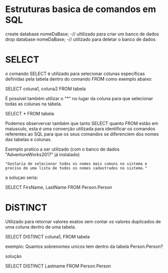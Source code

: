 # Estruturas basica de comandos em SQL

create database nomeDaBase; -// ultilizado para criar um banco de dados
drop database nomeDaBase;   -// utilizado para deletar o banco de dados


# SELECT

o comando SELECT é utilizado para selecionar colunas especificas definidas pela tabela dentro do comando FROM como exemplo abaixo:

SELECT coluna1, coluna2
FROM tabela

É possivel também utilizar o "*" no lugar da coluna para que selecionar todas as colunas na tabela.

SELECT *
FROM tabela

Podemos observervar também  que tanto SELECT quanto FROM estão em maiusculo, esta é uma converção utilizada para identificar os comandos referentes ao SQL para que os seus comandos se diferenciem dos nomes das tabelas e colunas.

Exemplo pratico a ser utilizado (com o banco de dados "AdventureWorks2017" já instalado)

    "Gostaria de selecionar todos os nomes mais comuns no sistema e preciso de uma lista de todos os nomes cadastrados no sistema."

a soluçao seria:

SELECT FirsName, LastName
FROM Person.Person


# DiSTINCT

Utilizado para retornar valores exatos sem contar os valores duplicados de uma coluna dentro de uma tabela.

SELECT DISTINCT coluna1,
FROM tabela

exemplo: 
    Quantos sobrenomes unicos tem dentro da tabela Person.Person?

solução

SELECT DISTINCT Lastname
FROM Person.Person


